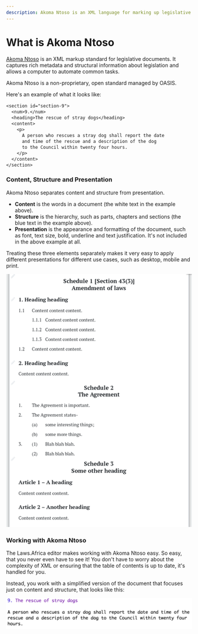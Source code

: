 ```yaml
---
description: Akoma Ntoso is an XML language for marking up legislative documents.
---
```


# What is Akoma Ntoso

[Akoma Ntoso](http://akomantoso.org/) is an XML markup standard for legislative documents. It captures rich metadata and structural information about legislation and allows a computer to automate common tasks.

Akoma Ntoso is a non-proprietary, open standard managed by OASIS.

Here's an example of what it looks like:

```markup
<section id="section-9">
  <num>9.</num>
  <heading>The rescue of stray dogs</heading>
  <content>
    <p>
      A person who rescues a stray dog shall report the date
      and time of the rescue and a description of the dog
      to the Council within twenty four hours.
    </p>
  </content>
</section>
```

### Content, Structure and Presentation

Akoma Ntoso separates content and structure from presentation.

* **Content** is the words in a document \(the white text in the example above\).
* **Structure** is the hierarchy, such as parts, chapters and sections \(the blue text in the example above\).
* **Presentation** is the appearance and formatting of the document, such as font, text size, bold, underline and text justification. It's not included in the above example at all.

Treating these three elements separately makes it very easy to apply different presentations for different use cases, such as desktop, mobile and print.

![Content, Structure and Presentation as layers.](../.gitbook/assets/image%20%2865%29.png)

### Working with Akoma Ntoso

The Laws.Africa editor makes working with Akoma Ntoso easy. So easy, that you never even have to see it! You don't have to worry about the complexity of XML or ensuring that the table of contents is up to date, it's handled for you.

Instead, you work with a simplified version of the document that focuses just on content and structure, that looks like this:

![](../.gitbook/assets/plain-text.png)

